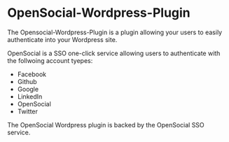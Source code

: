 # OpenSocial-Wordpress-Plugin

The Opensocial-Wordpress-Plugin is a plugin allowing your users to easily authenticate into your Wordpress site.

OpenSocial is a SSO one-click service allowing users to authenticate with the follwoing account tyepes:

* Facebook
* Github
* Google
* LinkedIn
* OpenSocial
* Twitter

The OpenSocial Wordpress plugin is backed by the OpenSocial SSO service.
